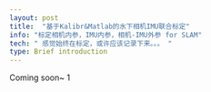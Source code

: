 ```yaml
---
layout: post
title:  "基于Kalibr&Matlab的水下相机IMU联合标定"
info: "标定相机内参，IMU内参，相机-IMU外参 for SLAM"
tech: " 感觉始终在标定，或许应该记录下来。。。 "
type: Brief introduction 
---
```


Coming soon~ 1




















